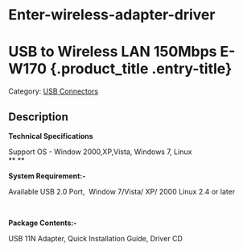 # Enter-wireless-adapter-driver

USB to Wireless LAN 150Mbps E-W170 {.product_title .entry-title}
==================================

Category: [USB
Connectors](https://www.enter-world.com/product-category/networking/usb-connectors/)


Description
-----------

**Technical Specifications**



Support OS          -             Window 2000,XP,Vista, Windows 7, Linux                                
** **

**System Requirement:-**

Available USB 2.0 Port,  Window 7/Vista/ XP/ 2000 Linux 2.4 or later

 

**Package Contents:-**

USB 11N Adapter, Quick Installation Guide, Driver CD


